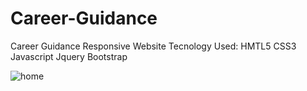 # Career-Guidance
Career Guidance Responsive Website 
Tecnology Used:
    HMTL5
    CSS3
    Javascript
    Jquery
    Bootstrap

![home](https://user-images.githubusercontent.com/37587731/40560644-225065fc-604a-11e8-84ab-9469f07baf8f.png)
